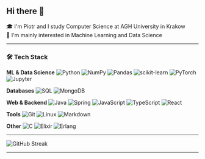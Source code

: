 ## Hi there 👋

🎓 I'm Piotr and I study Computer Science at AGH University in Krakow\
🤖 I'm mainly interested in Machine Learning and Data Science

---

### 🛠 Tech Stack

**ML & Data Science**
![Python](https://img.shields.io/badge/Python-3776AB?logo=python&logoColor=white)
![NumPy](https://img.shields.io/badge/Numpy-013243?logo=numpy&logoColor=white)
![Pandas](https://img.shields.io/badge/Pandas-150458?logo=pandas&logoColor=white)
![scikit-learn](https://img.shields.io/badge/scikit--learn-F7931E?logo=scikitlearn&logoColor=white)
![PyTorch](https://img.shields.io/badge/PyTorch-EE4C2C?logo=pytorch&logoColor=white)
![Jupyter](https://img.shields.io/badge/Jupyter-F37626?logo=jupyter&logoColor=white)  

**Databases**
![SQL](https://img.shields.io/badge/SQL-4479A1?logo=postgresql&logoColor=white)
![MongoDB](https://img.shields.io/badge/MongoDB-47A248?logo=mongodb&logoColor=white)

**Web & Backend**
![Java](https://img.shields.io/badge/Java-007396?logo=java&logoColor=white)
![Spring](https://img.shields.io/badge/Spring-6DB33F?logo=spring&logoColor=white)
![JavaScript](https://img.shields.io/badge/JavaScript-F7DF1E?logo=javascript&logoColor=black)
![TypeScript](https://img.shields.io/badge/TypeScript-3178C6?logo=typescript&logoColor=white)
![React](https://img.shields.io/badge/React-61DAFB?logo=react&logoColor=black)

**Tools**
![Git](https://img.shields.io/badge/Git-F05032?logo=git&logoColor=white)
![Linux](https://img.shields.io/badge/Linux-FCC624?logo=linux&logoColor=black)
![Markdown](https://img.shields.io/badge/Markdown-000000?logo=markdown&logoColor=white)

**Other**
![C](https://img.shields.io/badge/C-A8B9CC?logo=c&logoColor=white)
![Elixir](https://img.shields.io/badge/Elixir-4B275F?logo=elixir&logoColor=white)
![Erlang](https://img.shields.io/badge/Erlang-A90533?logo=erlang&logoColor=white)  

---

![GitHub Streak](https://github-readme-streak-stats.herokuapp.com/?user=pswierzy&theme=tokyonight)

---

<!--
**pswierzy/pswierzy** is a ✨ _special_ ✨ repository because its `README.md` (this file) appears on your GitHub profile.

Here are some ideas to get you started:

- 🔭 I’m currently working on ...
- 🌱 I’m currently learning ...
- 👯 I’m looking to collaborate on ...
- 🤔 I’m looking for help with ...
- 💬 Ask me about ...
- 📫 How to reach me: ...
- 😄 Pronouns: ...
- ⚡ Fun fact: ...
-->
